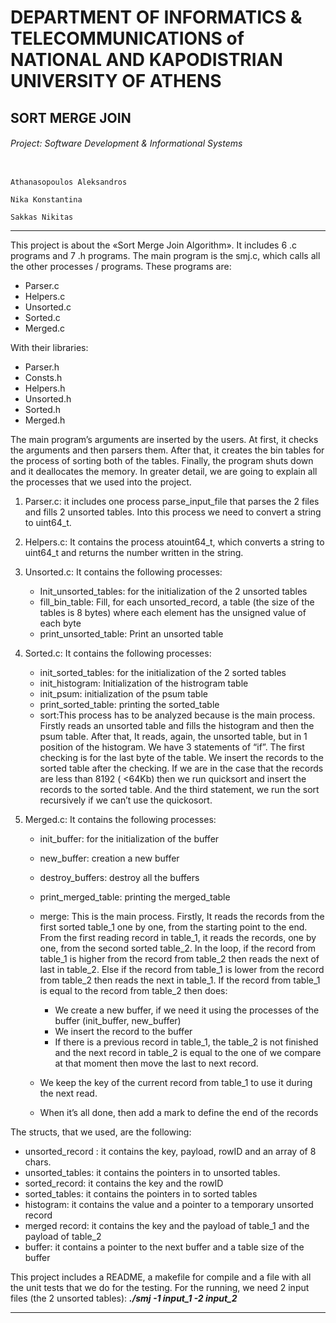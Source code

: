 # DEPARTMENT OF INFORMATICS & TELECOMMUNICATIONS of NATIONAL AND KAPODISTRIAN UNIVERSITY OF ATHENS 
## SORT MERGE JOIN
###### Project: Software Development &amp; Informational Systems 

                                                                        Athanasopoulos Aleksandros
                                                                        Nika Konstantina
                                                                        Sakkas Nikitas

***
This project is about the «Sort Merge Join Algorithm». It includes 6 .c programs and 7 .h programs. 
The main program is the smj.c, which calls all the other processes / programs. These programs are:

 - Parser.c
 - Helpers.c
 - Unsorted.c
 - Sorted.c
 - Merged.c
 
 With their libraries:
 
 - Parser.h
 - Consts.h
 - Helpers.h
 - Unsorted.h
 - Sorted.h
 - Merged.h
 
The main program’s arguments are inserted by the users.
At first, it checks the arguments and then parsers them. After that, it creates the bin tables for the process of sorting both of the tables. Finally, the program shuts down and it deallocates the memory.
In greater detail, we are going to explain all the processes that we used into the project.

1. Parser.c: it includes one process parse_input_file that parses the 2 files and fills 2 unsorted tables.  Into this process we need to convert a string to uint64_t.
2. Helpers.c: It contains the process atouint64_t, which converts a string to uint64_t and returns the number written in the string.
3. Unsorted.c: It contains the following processes:
   - Init_unsorted_tables: for the initialization of the 2 unsorted tables
   - fill_bin_table: Fill, for each unsorted_record, a table (the size of the tables is 8 bytes) where each element has the unsigned value of each byte
   - print_unsorted_table: Print an unsorted table
4. Sorted.c: It contains the following processes:
   - init_sorted_tables: for the initialization of  the 2 sorted tables
   - init_histogram: Initialization of the histrogram table
   - init_psum: initialization of the psum table
   - print_sorted_table: printing the sorted_table
   - sort:This process has to be analyzed because is the main process. Firstly reads an unsorted table and fills the histogram and then the psum table. After that, It reads, again, the unsorted table, but in 1 position of the histogram. We have 3 statements of “if”. The first checking is for the last byte of the table. We insert the records to the sorted table after the checking. If we are in the case that the records are less than 8192 ( <64Kb) then we run quicksort and insert the records to the sorted table. And the third statement, we run the sort recursively if we can’t use the quickosort. 

5. Merged.c: It contains the following processes:
   - init_buffer: for the initialization of the buffer
   - new_buffer: creation a new buffer
   - destroy_buffers: destroy all the buffers
   - print_merged_table: printing the merged_table
   - merge: This is the main process. Firstly, It reads the records from 	the first sorted table_1 one by one, from the starting point to the end. From the first reading record in table_1, it reads the records, one by one, from the second sorted table_2. In the loop, if the record from table_1 is higher from the record from table_2 then reads the next of last in table_2. Else if the record from table_1 is lower from the record from table_2 then reads the next in table_1.
If the record from table_1 is equal to the record from table_2 then does:

     - We create a new buffer, if we need it using the processes of the buffer (init_buffer, new_buffer)
     - We insert the record to the buffer
     - If there is a previous record in table_1, the table_2 is not finished and the next record in table_2 is equal to
		 	the one of we compare at that moment then move the last to next record.
   - We keep the key of the current record from table_1 to use it during the next read.
   - When it’s all done, then add a mark to define the end of the records

The structs, that we used, are the following:

- unsorted_record : it contains the key, payload, rowID and an array	of 8 chars. 
- unsorted_tables: it contains the pointers in to unsorted tables.
- sorted_record: it contains the key and the rowID 
- sorted_tables: it contains the pointers in to sorted tables
- histogram: it contains the value and a pointer to a temporary	unsorted record
- merged record: it contains the key and the payload of table_1 and	the payload of table_2
- buffer: it contains a pointer to the next buffer and a table size of the 	buffer

This project includes a README, a makefile for compile and a file with all the unit tests that we do for the testing.
For the running, we need 2 input files (the 2 unsorted tables):
***./smj -1 input_1 -2 input_2***


***
